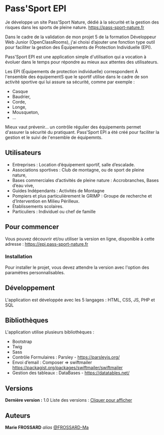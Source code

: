 # Pass'Sport EPI

Je développe un site Pass’Sport Nature, dédié à la sécurité et la gestion des risques dans les sports de pleine nature. https://pass-sport-nature.fr


Dans le cadre de la validation de mon projet 5 de la formation Développeur Web Junior (OpenClassRooms), j'ai choisi d’ajouter une fonction type outil pour faciliter la gestion des Équipements de Protection Individuelle (EPI).

Pass'Sport EPI est une application simple d'utilisation qui a vocation à évoluer dans le temps pour répondre au mieux aux attentes des utilisateurs.

Les EPI (Équipements de protection individuelle) correspondent À l'ensemble des équipementS que le sportif utilise dans le cadre de son activité sportive qui lui assure sa sécurité, comme par exemple : 
- Casque
- Baudrier,
- Corde,
- Longe,
- Mousqueton,
- ...

Mieux vaut prévenir... un contrôle régulier des équipements permet d'assurer la sécurité du pratiquant. 
Pass'Sport EPI a été créé pour faciliter la gestion et le suivi de l'ensemble de équipemnts.

## Utilisateurs
- Entreprises : Location d’équipement sportif, salle d’escalade.
- Associations sportives : Club de montagne, ou de sport de pleine nature,
- Bases commerciales d’activités de pleine nature : Accrobranches, Bases d’eau vive,
- Guides Indépendants : Activités de Montagne
- Pompiers et plus particulièrement le GRIMP : Groupe de recherche et d’Intervention en Milieu Périlleux.
- Établissements scolaires.
- Particuliers : Individuel ou chef de famille

## Pour commencer
Vous pouvez découvrir et/ou utiliser la version en ligne, disponible à cette adresse : https://epi.pass-sport-nature.fr

### Installation
Pour installer le projet, vous devez attendre la version avec l'option des paramètres personnalisables.



## Développement
L'application est développée avec les 5 langages : HTML, CSS, JS, PHP et SQL

## Bibliothèques

L'application utilise plusieurs bibliothèques :
- Bootstrap
- Twig
- Sass
- Contrôle Formulaires : Parsley - https://parsleyjs.org/ 
- Envoi d’email : Composer => swiftmailer https://packagist.org/packages/swiftmailer/swiftmailer
- Gestion des tableaux : DataBases - https://datatables.net/


## Versions

**Dernière version :** 1.0
Liste des versions : [Cliquer pour afficher](https://github.com/FROSSARD-Ma/EPI-Pass-Sport-Nature/tags)

## Auteurs

**Marie FROSSARD** _alias_ [@FROSSARD-Ma](https://github.com/FROSSARD-Ma)

